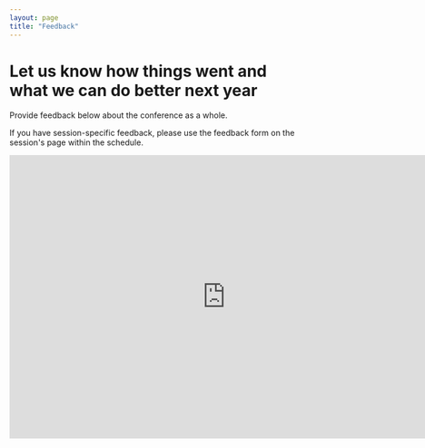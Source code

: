 ```yaml
---
layout: page
title: "Feedback"
--- 
```


# Let us know how things went and what we can do better next year

Provide feedback below about the conference as a whole.

If you have session-specific feedback, please use the feedback form on the session's page within the schedule.

<iframe src="https://docs.google.com/forms/d/e/1FAIpQLSeeg2ih0luz_0xAew1Pc8H9jljE2NdkHkTtpmo4WAXccVay7Q/viewform?embedded=true" width="760" height="500" frameborder="0" marginheight="0" marginwidth="0">Loading...</iframe>
